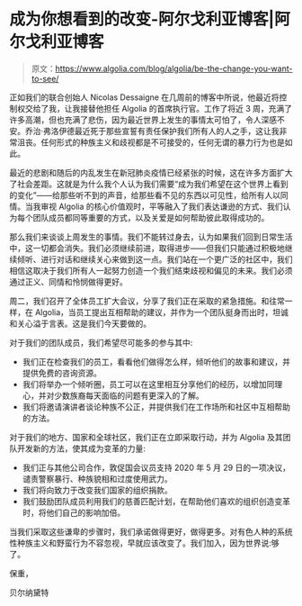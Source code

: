 # 成为你想看到的改变-阿尔戈利亚博客|阿尔戈利亚博客

> 原文：<https://www.algolia.com/blog/algolia/be-the-change-you-want-to-see/>

正如我们的联合创始人 Nicolas Dessaigne 在几周前的博客中所说，他最近将控制权交给了我，让我接替他担任 Algolia 的首席执行官。工作了将近 3 周，充满了许多高潮，但也充满了悲伤，因为最近世界上发生的事情太可怕了，令人深感不安。乔治·弗洛伊德最近死于那些宣誓有责任保护我们所有人的人之手，这让我非常沮丧。任何形式的种族主义和歧视都是不可接受的，任何无谓的暴力行为也是如此。

最近的悲剧和随后的内乱发生在新冠肺炎疫情已经紧张的时候，这在许多方面扩大了社会差距。这就是为什么我个人认为我们需要“成为我们希望在这个世界上看到的变化”——给那些听不到的声音，给那些看不见的东西以可见性，给所有人以同情。当我审视 Algolia 的核心价值观时，平等融入了我们表达谦逊的方式、我们认为每个团队成员都同等重要的方式，以及关爱是如何帮助彼此取得成功的。

那么我们来谈谈上周发生的事情。我们不能转过身去，认为如果我们回到日常生活中，这一切都会消失。我们必须继续前进，取得进步——但我们只能通过积极地继续倾听、进行对话和继续关心来做到这一点。我们站在一个更广泛的社区中，我们相信这取决于我们所有人一起努力创造一个我们结束歧视和偏见的未来。我们必须通过正义、同情和怜悯做得更好。

周二，我们召开了全体员工扩大会议，分享了我们正在采取的紧急措施。和往常一样，在 Algolia，当员工提出互相帮助的建议，并作为一个团队挺身而出时，坦诚和关心溢于言表。这是我们今天要做的。

对于我们的团队成员，我们希望尽可能多的参与其中:

*   我们正在检查我们的员工，看看他们做得怎么样，倾听他们的故事和建议，并提供免费的咨询资源。
*   我们将举办一个倾听圈，员工可以在这里相互分享他们的经历，以增加同理心，并对少数族裔每天面临的问题有更深入的了解。
*   我们将邀请演讲者谈论种族不公正，并提供我们在工作场所和社区中互相帮助的方法。

对于我们的地方、国家和全球社区，我们正在立即采取行动，并为 Algolia 及其团队开发新的方法，使其成为变革的力量:

*   我们正与其他公司合作，敦促国会议员支持 2020 年 5 月 29 日的一项决议，谴责警察暴行、种族貌相和过度使用武力。
*   我们将向致力于改变我们国家的组织捐款。
*   我们鼓励团队成员利用我们的慈善匹配计划，在帮助他们喜欢的组织创造变革时，将他们自己的影响加倍。

当我们采取这些谦卑的步骤时，我们承诺做得更好，做得更多。对有色人种的系统性种族主义和野蛮行为不容忽视，早就应该改变了。我们加入，因为世界说:够了。

保重，

贝尔纳黛特